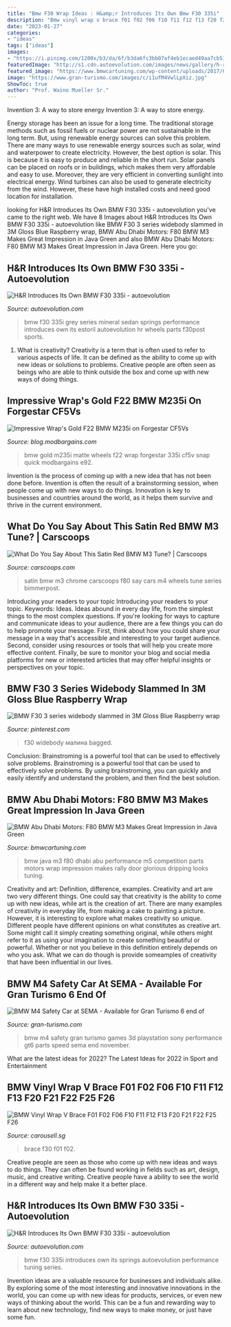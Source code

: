 ```yaml
---
title: "Bmw F30 Wrap Ideas : H&amp;r Introduces Its Own Bmw F30 335i"
description: "Bmw vinyl wrap v brace f01 f02 f06 f10 f11 f12 f13 f20 f21 f22 f25 f26"
date: "2023-01-27"
categories:
- "ideas"
tags: ["ideas"]
images:
- "https://i.pinimg.com/1200x/b3/da/6f/b3da6fc3bb07af4eb1ecaed49aa7cb51.jpg"
featuredImage: "http://s1.cdn.autoevolution.com/images/news/gallery/h-r-introduces-its-own-bmw-f30-335i_3.jpg"
featured_image: "https://www.bmwcartuning.com/wp-content/uploads/2017/09/F80-BMW-M3-with-M-Performance-Parts-1.jpg"
image: "https://www.gran-turismo.com/images/c/i1ufM4VwlLpXiz.jpg"
ShowToc: true
author: "Prof. Waino Mueller Sr."
---
```



Invention 3: A way to store energy
Invention 3: A way to store energy. 

Energy storage has been an issue for a long time. The traditional storage methods such as fossil fuels or nuclear power are not sustainable in the long term. 
But, using renewable energy sources can solve this problem. 
There are many ways to use renewable energy sources such as solar, wind and waterpower to create electricity. However, the best option is solar. This is because it is easy to produce and reliable in the short run. 
Solar panels can be placed on roofs or in buildings, which makes them very affordable and easy to use. Moreover, they are very efficient in converting sunlight into electrical energy. 
 Wind turbines can also be used to generate electricity from the wind. However, these have high installed costs and need good location for installation.

	

		
looking for H&amp;R Introduces Its Own BMW F30 335i - autoevolution you've came to the right web. We have 8 Images about H&amp;R Introduces Its Own BMW F30 335i - autoevolution like BMW F30 3 series widebody slammed in 3M Gloss Blue Raspberry wrap, BMW Abu Dhabi Motors: F80 BMW M3 Makes Great Impression in Java Green and also BMW Abu Dhabi Motors: F80 BMW M3 Makes Great Impression in Java Green. Here you go:
		
    
## H&amp;R Introduces Its Own BMW F30 335i - Autoevolution

<img loading=lazy src="http://s1.cdn.autoevolution.com/images/news/gallery/h-r-introduces-its-own-bmw-f30-335i_3.jpg" onerror="this.onerror=null;this.src='https://tse2.mm.bing.net/th?id=OIP.Gjx-HRHU6BZpLBcRIRrJEQHaE8&amp;pid=15.1';" alt="H&amp;R Introduces Its Own BMW F30 335i - autoevolution">

_Source: autoevolution.com_

>bmw f30 335i grey series mineral sedan springs performance introduces own its estoril autoevolution hr wheels parts f30post sports. 

	

1. What is creativity?
Creativity is a term that is often used to refer to various aspects of life. It can be defined as the ability to come up with new ideas or solutions to problems. Creative people are often seen as beings who are able to think outside the box and come up with new ways of doing things.

    
## Impressive Wrap&#039;s Gold F22 BMW M235i On Forgestar CF5Vs

<img loading=lazy src="https://i1.wp.com/blog.modbargains.com/wp-content/uploads/2017/03/ModAuto_BMW_E9X_May_prebimmerfest_meet-207.jpg?fit=1000%2C667&amp;ssl=1" onerror="this.onerror=null;this.src='https://tse4.mm.bing.net/th?id=OIP.Z2Yn4_jGWQFRegL69A34EAHaE8&amp;pid=15.1';" alt="Impressive Wrap&#039;s Gold F22 BMW M235i on Forgestar CF5Vs">

_Source: blog.modbargains.com_

>bmw gold m235i matte wheels f22 wrap forgestar 335i cf5v snap quick modbargains e92. 

	

Invention is the process of coming up with a new idea that has not been done before. Invention is often the result of a brainstorming session, when people come up with new ways to do things. Innovation is key to businesses and countries around the world, as it helps them survive and thrive in the current environment.

    
## What Do You Say About This Satin Red BMW M3 Tune? | Carscoops

<img loading=lazy src="https://4.bp.blogspot.com/-eHzlmRU8crQ/WYPP3pBtbTI/AAAAAAAAx8k/HS5dsupqmoQsvoIcFFqWomO51iEDFMehwCLcBGAs/s1600/BMW-M3-Satin-Red-Chrome-5.jpg" onerror="this.onerror=null;this.src='https://tse2.mm.bing.net/th?id=OIP.uAome0FDgN__XRiIWeOCywHaE8&amp;pid=15.1';" alt="What Do You Say About This Satin Red BMW M3 Tune? | Carscoops">

_Source: carscoops.com_

>satin bmw m3 chrome carscoops f80 say cars m4 wheels tune series bimmerpost. 

	

Introducing your readers to your topic
Introducing your readers to your topic. Keywords: Ideas. Ideas abound in every day life, from the simplest things to the most complex questions. If you're looking for ways to capture and communicate ideas to your audience, there are a few things you can do to help promote your message. First, think about how you could share your message in a way that's accessible and interesting to your target audience. Second, consider using resources or tools that will help you create more effective content. Finally, be sure to monitor your blog and social media platforms for new or interested articles that may offer helpful insights or perspectives on your topic.

    
## BMW F30 3 Series Widebody Slammed In 3M Gloss Blue Raspberry Wrap

<img loading=lazy src="https://i.pinimg.com/1200x/b3/da/6f/b3da6fc3bb07af4eb1ecaed49aa7cb51.jpg" onerror="this.onerror=null;this.src='https://tse3.mm.bing.net/th?id=OIP.nCKrnM8w8psnLwWcjAWY8QHaIp&amp;pid=15.1';" alt="BMW F30 3 series widebody slammed in 3M Gloss Blue Raspberry wrap">

_Source: pinterest.com_

>f30 widebody малина bagged. 

	

Conclusion: Brainstroming is a powerful tool that can be used to effectively solve problems.
Brainstroming is a powerful tool that can be used to effectively solve problems. By using brainstroming, you can quickly and easily identify and understand the problem, and then find the best solution.

    
## BMW Abu Dhabi Motors: F80 BMW M3 Makes Great Impression In Java Green

<img loading=lazy src="https://www.bmwcartuning.com/wp-content/uploads/2017/09/F80-BMW-M3-with-M-Performance-Parts-1.jpg" onerror="this.onerror=null;this.src='https://tse1.mm.bing.net/th?id=OIP.ufOEBPQUoefW7yt3206IIwHaE7&amp;pid=15.1';" alt="BMW Abu Dhabi Motors: F80 BMW M3 Makes Great Impression in Java Green">

_Source: bmwcartuning.com_

>bmw java m3 f80 dhabi abu performance m5 competition parts motors wrap impression makes rally door glorious dripping looks tuning. 

	

Creativity and art: Definition, difference, examples.
Creativity and art are two very different things. One could say that creativity is the ability to come up with new ideas, while art is the creation of art. There are many examples of creativity in everyday life, from making a cake to painting a picture. However, it is interesting to explore what makes creativity so unique.
Different people have different opinions on what constitutes as creative art. Some might call it simply creating something original, while others might refer to it as using your imagination to create something beautiful or powerful. Whether or not you believe in this definition entirely depends on who you ask. What we can do though is provide someamples of creativity that have been influential in our lives.

    
## BMW M4 Safety Car At SEMA - Available For Gran Turismo 6 End Of

<img loading=lazy src="https://www.gran-turismo.com/images/c/i1ufM4VwlLpXiz.jpg" onerror="this.onerror=null;this.src='https://tse2.mm.bing.net/th?id=OIP.FZbNMZBAm43nL1yt07GAZQHaEK&amp;pid=15.1';" alt="BMW M4 Safety Car at SEMA - Available for Gran Turismo 6 end of">

_Source: gran-turismo.com_

>bmw m4 safety gran turismo games 3d playstation sony performance gt6 parts speed sema end november. 

	

What are the latest ideas for 2022?
The Latest Ideas for 2022 in Sport and Entertainment

    
## BMW Vinyl Wrap V Brace F01 F02 F06 F10 F11 F12 F13 F20 F21 F22 F25 F26

<img loading=lazy src="https://media.karousell.com/media/photos/products/2020/7/8/bmw_vinyl_wrap_v_brace_f01_f02_1594210477_75ba2e91.jpg" onerror="this.onerror=null;this.src='https://tse2.mm.bing.net/th?id=OIP.tl3c3wFjA9kyrYBgqRV_3wHaHa&amp;pid=15.1';" alt="BMW Vinyl Wrap V Brace F01 F02 F06 F10 F11 F12 F13 F20 F21 F22 F25 F26">

_Source: carousell.sg_

>brace f30 f01 f02. 

	

Creative people are seen as those who come up with new ideas and ways to do things. They can often be found working in fields such as art, design, music, and creative writing. Creative people have a ability to see the world in a different way and help make it a better place.

    
## H&amp;R Introduces Its Own BMW F30 335i - Autoevolution

<img loading=lazy src="http://s1.cdn.autoevolution.com/images/news/gallery/h-r-introduces-its-own-bmw-f30-335i_2.jpg" onerror="this.onerror=null;this.src='https://tse4.mm.bing.net/th?id=OIP.LGEi7-gIFFaNxnX97vbIjAHaE8&amp;pid=15.1';" alt="H&amp;R Introduces Its Own BMW F30 335i - autoevolution">

_Source: autoevolution.com_

>bmw f30 335i introduces own its springs autoevolution performance tuning series. 

	

Invention ideas are a valuable resource for businesses and individuals alike. By exploring some of the most interesting and innovative innovations in the world, you can come up with new ideas for products, services, or even new ways of thinking about the world. This can be a fun and rewarding way to learn about new technology, find new ways to make money, or just have some fun.

